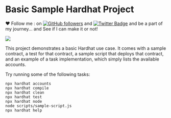 # Basic Sample Hardhat Project

❤️ Follow me : on [![GitHub followers](https://img.shields.io/github/followers/RMX999?label=Follow&style=social)](https://github.com/RMX999/?tab=follow) and [![Twitter Badge](https://img.shields.io/badge/-@Aristocrat_OFF-1ca0f1?style=flat-square&labelColor=1ca0f1&logo=twitter&logoColor=white&link=https://twitter.com/AristocratOFF)](https://twitter.com/AristocratOFF)
and be a part of my journey... and See if I can make it or not!

 ![](https://komarev.com/ghpvc/?username=rmx999&label=Repository+views)

This project demonstrates a basic Hardhat use case. It comes with a sample contract, a test for that contract, a sample script that deploys that contract, and an example of a task implementation, which simply lists the available accounts.

Try running some of the following tasks:

```shell
npx hardhat accounts
npx hardhat compile
npx hardhat clean
npx hardhat test
npx hardhat node
node scripts/sample-script.js
npx hardhat help
```

